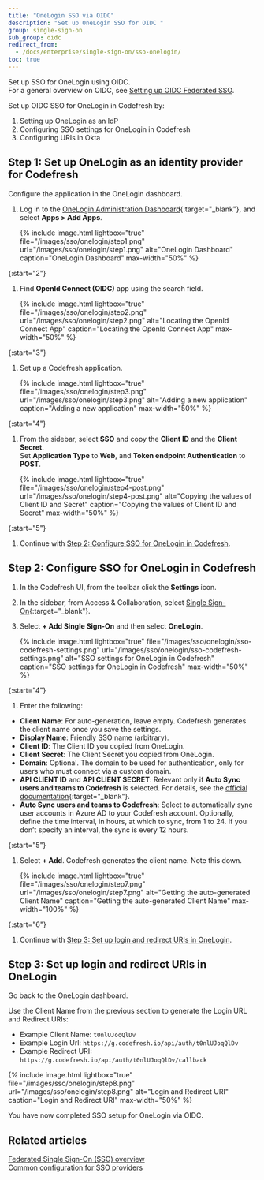 ```yaml
---
title: "OneLogin SSO via OIDC"
description: "Set up OneLogin SSO for OIDC "
group: single-sign-on
sub_group: oidc
redirect_from:
  - /docs/enterprise/single-sign-on/sso-onelogin/
toc: true
---
```


Set up SSO for OneLogin using OIDC.  
For a general overview on OIDC, see [Setting up OIDC Federated SSO]({{site.baseurl}}/docs/single-sign-on/oidc).  

Set up OIDC SSO for OneLogin in Codefresh by:
1. Setting up OneLogin as an IdP 
1. Configuring SSO settings for OneLogin in Codefresh
1. Configuring URIs in Okta

## Step 1: Set up OneLogin as an identity provider for Codefresh
Configure the application in the OneLogin dashboard.

1. Log in to the [OneLogin Administration Dashboard](https://www.onelogin.com/){:target="\_blank"}, and select **Apps > Add Apps**.
    
    {% include image.html 
    lightbox="true" 
    file="/images/sso/onelogin/step1.png" 
    url="/images/sso/onelogin/step1.png"
    alt="OneLogin Dashboard"
    caption="OneLogin Dashboard"
    max-width="50%"
    %}
  
{:start="2"}  
1. Find **OpenId Connect (OIDC)** app using the search field.
    
   {% include image.html 
    lightbox="true" 
    file="/images/sso/onelogin/step2.png" 
    url="/images/sso/onelogin/step2.png"
    alt="Locating the OpenId Connect App"
    caption="Locating the OpenId Connect App"
    max-width="50%"
    %}

{:start="3"} 
1. Set up a Codefresh application.
    
    {% include image.html 
    lightbox="true" 
    file="/images/sso/onelogin/step3.png" 
    url="/images/sso/onelogin/step3.png"
    alt="Adding a new application"
    caption="Adding a new application"
    max-width="50%"
    %}

{:start="4"} 
1. From the sidebar, select **SSO** and copy the **Client ID** and the **Client Secret**.  
     Set **Application Type** to **Web**, and **Token endpoint Authentication** to **POST**.
    
    {% include image.html 
    lightbox="true" 
    file="/images/sso/onelogin/step4-post.png" 
    url="/images/sso/onelogin/step4-post.png"
    alt="Copying the values of Client ID and Secret"
    caption="Copying the values of Client ID and Secret"
    max-width="50%"
    %}

{:start="5"} 
1. Continue with [Step 2: Configure SSO for OneLogin in Codefresh](#step-2-configure-sso-for-onelogin-in-codefresh). 

## Step 2: Configure SSO for OneLogin in Codefresh

1. In the Codefresh UI, from the toolbar click the **Settings** icon.
1. In the sidebar, from Access & Collaboration, select [Single Sign-On](https://g.codefresh.io/2.0/account-settings/single-sign-on){:target="\_blank"}.
1. Select **+ Add Single Sign-On** and then select **OneLogin**.  

    {% include image.html 
  lightbox="true" 
  file="/images/sso/onelogin/sso-codefresh-settings.png" 
  url="/images/sso/onelogin/sso-codefresh-settings.png"
  alt="SSO settings for OneLogin in Codefresh"
  caption="SSO settings for OneLogin in Codefresh"
  max-width="50%"
  %}

{:start="4"}
1. Enter the following:
  * **Client Name**: For auto-generation, leave empty. Codefresh generates the client name once you save the settings.
  * **Display Name**: Friendly SSO name (arbitrary).  
  * **Client ID**: The Client ID you copied from OneLogin.
  * **Client Secret**: The Client Secret you copied from OneLogin.
  * **Domain**: Optional. The domain to be used for authentication, only for users who must connect via a custom domain.
  * **API CLIENT ID** and **API CLIENT SECRET**: Relevant only if **Auto Sync users and teams to Codefresh** is selected. For details, see the [official documentation](https://developers.onelogin.com/api-docs/1/getting-started/working-with-api-credentials){:target="\_blank"}.
  * **Auto Sync users and teams to Codefresh**: Select to automatically sync user accounts in Azure AD to your Codefresh account. Optionally, define the time interval, in hours, at which to sync, from 1 to 24. If you don’t specify an interval, the sync is every 12 hours.

{:start="5"}
1. Select **+ Add**. Codefresh generates the client name.  Note this down.
  
   {% include image.html 
  lightbox="true" 
  file="/images/sso/onelogin/step7.png" 
  url="/images/sso/onelogin/step7.png"
  alt="Getting the auto-generated Client Name"
  caption="Getting the auto-generated Client Name"
  max-width="100%"
  %}

{:start="6"}
1. Continue with [Step 3: Set up login and redirect URIs in OneLogin](#step-3-set-up-login-and-redirect-uris-in-onelogin).

## Step 3: Set up login and redirect URIs in OneLogin

Go back to the OneLogin dashboard.

Use the Client Name from the previous section to generate the Login URL and Redirect URIs:

* Example Client Name: `t0nlUJoqQlDv`
* Example Login Url: `https://g.codefresh.io/api/auth/t0nlUJoqQlDv`
* Example Redirect URI: `https://g.codefresh.io/api/auth/t0nlUJoqQlDv/callback`

{% include image.html 
lightbox="true" 
file="/images/sso/onelogin/step8.png" 
url="/images/sso/onelogin/step8.png"
alt="Login and Redirect URI"
caption="Login and Redirect URI"
max-width="50%"
%}

You have now completed SSO setup for OneLogin via OIDC. 

## Related articles
[Federated Single Sign-On (SSO) overview]({{site.baseurl}}/docs/single-sign-on/single-sign-on/)  
[Common configuration for SSO providers]({{site.baseurl}}/docs/single-sign-on/team-sync)  